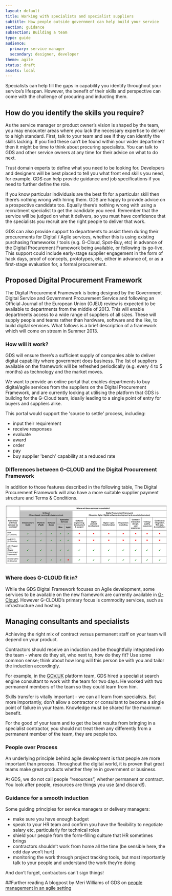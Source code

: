 ```yaml
---
layout: default
title: Working with specialists and specialist suppliers
subtitle: How people outside government can help build your service
section: guidance
subsection: Building a team
type: guide
audience:
  primary: service manager
  secondary: designer, developer
theme: agile
status: draft
assets: local
---
```


Specialists can help fill the gaps in capability you identify throughout your service’s lifespan. However, the benefit of their skills and perspective can come with the challenge of procuring and inducting them.

## How do you identify the skills you require?

As the service manager or product owner’s vision is shaped by the team, you may encounter areas where you lack the necessary expertise to deliver to a high standard. First, talk to your team and see if they can identify the skills lacking. If you find these can’t be found within your wider department then it might be time to think about procuring specialists. You can talk to GDS and other service owners at any time for their advice on what to do next.

Trust domain experts to define what you need to be looking for. Developers and designers will be best placed to tell you what front end skills you need, for example. GDS can help provide guidance and job specifications if you need to further define the role.

If you know particular individuals are the best fit for a particular skill then there’s nothing wrong with hiring them. GDS are happy to provide advice on a prospective candidate too. Equally there’s nothing wrong with using a recruitment specialist to get the candidate you need. Remember that the service will be judged on what it delivers, so you must have confidence that the specialists you recruit are the right people to deliver that work.

GDS can also provide support to departments to assist them during their procurements for Digital / Agile services, whether this is using existing purchasing frameworks / tools (e.g. G-Cloud, Spot-Buy, etc) in advance of the Digital Procurement Framework being available, or following its go-live. This support could include early-stage supplier engagement in the form of hack days, proof of concepts, prototypes, etc, either in advance of, or as a first-stage evaluation for, a formal procurement.


## Proposed Digital Procurement Framework

The Digital Procurement Framework is being designed by the Government Digital Service and Government Procurement Service and following an Official Journal of the European Union (OJEU) review is expected to be available to departments from the middle of 2013. This will enable departments access to a wide range of suppliers of all sizes. These will supply people and teams rather than hardware, software and the like, to build digital services. What follows is a brief description of a framework which will come on stream in Summer 2013.

### How will it work?

GDS will ensure there’s a sufficient supply of companies able to deliver digital capability where government does business. The list of suppliers available on the framework will be refreshed periodically (e.g. every 4 to 5 months) as technology and the market moves.

We want to provide an online portal that enables departments to buy digital/agile services from the suppliers on the Digital Procurement Framework, and are currently looking at utilising the platform that GDS is building for the G-Cloud team, ideally leading to a single point of entry for buyers and suppliers alike.

This portal would support the 'source to settle' process, including:

* input their requirement
* receive responses
* evaluate
* award
* order
* pay
* buy supplier 'bench' capability at a reduced rate

### Differences between G-CLOUD and the Digital Procurement Framework

In addition to those features described in the following table, The Digital Procurement Framework will also have a more suitable supplier payment structure and Terms & Conditions.

![table showing differences](/assets/images/framework-table.png)

### Where does G-CLOUD fit in?

While the GDS Digital Framework focuses on Agile development, some services to be available on the new framework are currently available in [G-Cloud](http://gcloud.civilservice.gov.uk/). However G-CLOUD’s primary focus is commodity services, such as infrastructure and hosting.  


## Managing consultants and specialists

Achieving the right mix of contract versus permanent staff on your team will depend on your product.

Contractors should receive an induction and be thoughtfully integrated into the team - where do they sit, who next to, how do they fit? Use some common sense; think about how long will this person be with you and tailor the induction accordingly.

For example, in the [GOV.UK](https://www.gov.uk) platform team, GDS hired a specialist search engine consultant to work with the team for two days. He worked with two permanent members of the team so they could learn from him.

Skills transfer is vitally important - we can all learn from specialists. But more importantly, don’t allow a contractor or consultant to become a single point of failure in your team. Knowledge must be shared for the maximum benefit.

For the good of your team and to get the best results from bringing in a specialist contractor, you should not treat them any differently from a permanent member of the team, they are people too.

### People over Process

An underlying principle behind agile development is that people are more important than process. Throughout the digital world, it is proven that great teams make great products whether they're in government or business.

At GDS, we do not call people “resources”, whether permanent or contract. You look after people, resources are things you use (and discard!).

### Guidance for a smooth induction

Some guiding principles for service managers or delivery managers:

* make sure you have enough budget
* speak to your HR team and confirm you have the flexibility to negotiate salary etc, particularly for technical roles
* shield your people from the form-filling culture that HR sometimes brings
* contractors shouldn’t work from home all the time (be sensible here, the odd day won’t hurt)
* monitoring the work through project tracking tools, but most importantly talk to your people and understand the work they’re doing

And don’t forget, contractors can’t sign things!

##Further reading
A blogpost by Meri Williams of GDS on [people management in an agile setting](http://digital.cabinetoffice.gov.uk/2012/11/27/people-management-in-an-agile-setting)
